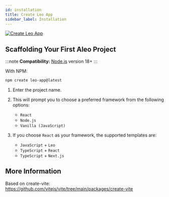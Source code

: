 ```yaml
---
id: installation
title: Create Leo App
sidebar_label: Installation
---
```


<a href="https://www.npmjs.com/package/create-leo-app"> <img alt="Create Leo App" src="https://img.shields.io/npm/l/create-leo-app?label=NPM%20-%20Create-Leo-App&labelColor=green&color=blue" /></a>

## Scaffolding Your First Aleo Project

:::note
**Compatibility:**
[Node.js](https://nodejs.org/en/) version 18+
:::

With NPM:

```bash
npm create leo-app@latest
```

1. Enter the project name.
2. This will prompt you to choose a preferred framework from the following options:
    - `React`
    - `Node.js`
    - `Vanilla (JavaScript)`

3. If you choose `React` as your framework, the supported templates are:
    - `JavaScript` + `Leo`
    - `TypeScript` + `React`
    - `TypeScript` + `Next.js`

## More Information

Based on create-vite: https://github.com/vitejs/vite/tree/main/packages/create-vite

